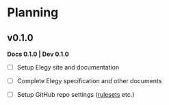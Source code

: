 # Planning

## v0.1.0
**Docs 0.1.0 | Dev 0.1.0**
- [ ] Setup Elegy site and documentation
- [ ] Complete Elegy specification and other documents
- [ ] Setup GitHub repo settings ([rulesets](https://docs.github.com/en/repositories/configuring-branches-and-merges-in-your-repository/managing-rulesets/about-rulesets) etc.)

